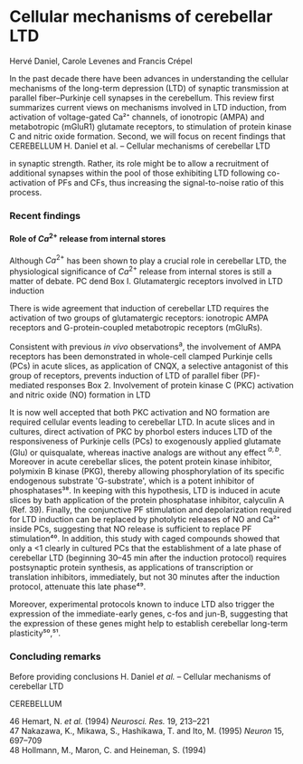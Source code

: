 
# Cellular mechanisms of cerebellar LTD

Hervé Daniel, Carole Levenes and Francis Crépel

In the past decade there have been advances in understanding the cellular mechanisms of the long-term depression (LTD) of synaptic transmission at parallel fiber–Purkinje cell synapses in the cerebellum. This review first summarizes current views on mechanisms involved in LTD induction, from activation of voltage-gated Ca²⁺ channels, of ionotropic (AMPA) and metabotropic (mGluR1) glutamate receptors, to stimulation of protein kinase C and nitric oxide formation. Second, we will focus on recent findings that
CEREBELLUM
H. Daniel et al. – Cellular mechanisms of cerebellar LTD

in synaptic strength. Rather, its role might be to allow a recruitment of additional synapses within the pool of those exhibiting LTD following co-activation of PFs and CFs, thus increasing the signal-to-noise ratio of this process.

### Recent findings

#### Role of $Ca^{2+}$ release from internal stores
Although $Ca^{2+}$ has been shown to play a crucial role in cerebellar LTD, the physiological significance of $Ca^{2+}$ release from internal stores is still a matter of debate. PC dend
Box I. Glutamatergic receptors involved in LTD induction

There is wide agreement that induction of cerebellar LTD requires the activation of two groups of glutamatergic receptors: ionotropic AMPA receptors and G-protein-coupled metabotropic receptors (mGluRs).

Consistent with previous *in vivo* observations<sup>a</sup>, the involvement of AMPA receptors has been demonstrated in whole-cell clamped Purkinje cells (PCs) in acute slices, as application of CNQX, a selective antagonist of this group of receptors, prevents induction of LTD of parallel fiber (PF)-mediated responses
Box 2. Involvement of protein kinase C (PKC) activation and nitric oxide (NO) formation in LTD

It is now well accepted that both PKC activation and NO formation are required cellular events leading to cerebellar LTD. In acute slices and in cultures, direct activation of PKC by phorbol esters induces LTD of the responsiveness of Purkinje cells (PCs) to exogenously applied glutamate (Glu) or quisqualate, whereas inactive analogs are without any effect ${ }^{a,b}$. Moreover in acute cerebellar slices, the potent protein kinase inhibitor, polymixin B
kinase (PKG), thereby allowing phosphorylation of its specific endogenous substrate 'G-substrate', which is a potent inhibitor of phosphatases³⁸. In keeping with this hypothesis, LTD is induced in acute slices by bath application of the protein phosphatase inhibitor, calyculin A (Ref. 39). Finally, the conjunctive PF stimulation and depolarization required for LTD induction can be replaced by photolytic releases of NO and Ca²⁺ inside PCs, suggesting that NO release is sufficient to replace PF stimulation⁴⁰. In addition, this study with caged compounds showed that only a <1
clearly in cultured PCs that the establishment of a late phase of cerebellar LTD (beginning 30–45 min after the induction protocol) requires postsynaptic protein synthesis, as applications of transcription or translation inhibitors, immediately, but not 30 minutes after the induction protocol, attenuate this late phase⁴⁹.

Moreover, experimental protocols known to induce LTD also trigger the expression of the immediate-early genes, c-fos and jun-B, suggesting that the expression of these genes might help to establish cerebellar long-term plasticity⁵⁰,⁵¹.

### Concluding remarks

Before providing conclusions
H. Daniel *et al.* – Cellular mechanisms of cerebellar LTD

CEREBELLUM

46 Hemart, N. *et al.* (1994) *Neurosci. Res.* 19, 213–221  
47 Nakazawa, K., Mikawa, S., Hashikawa, T. and Ito, M. (1995) *Neuron* 15, 697–709  
48 Hollmann, M., Maron, C. and Heineman, S. (1994)